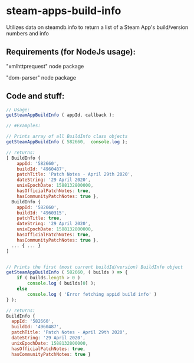 # steam-apps-build-info
Utilizes data on steamdb.info to return a list of a Steam App's build/version numbers and info


## Requirements (for NodeJs usage):
"xmlhttprequest" node package

"dom-parser" node package


## Code and stuff:
```js
// Usage:
getSteamAppBuildInfo ( appId, callback );

// #Examples:

// Prints array of all BuildInfo class objects
getSteamAppBuildInfo ( 582660,  console.log );

// returns:
[ BuildInfo {
    appId: '582660',
    buildId: '4960487',
    patchTitle: 'Patch Notes - April 29th 2020',
    dateString: '29 April 2020',
    unixEpochDate: 1588132800000,
    hasOfficialPatchNotes: true,
    hasCommunityPatchNotes: true },
  BuildInfo {
    appId: '582660',
    buildId: '4960315',
    patchTitle: true,
    dateString: '29 April 2020',
    unixEpochDate: 1588132800000,
    hasOfficialPatchNotes: true,
    hasCommunityPatchNotes: true },
  ... { ... }
]


// Prints the first (most current buildId/version) BuildInfo object
getSteamAppBuildInfo ( 582660, ( builds ) => {
    if ( builds.length > 0 )
        console.log ( builds[0] );
    else
        console.log ( 'Error fetching appid build info' )
} );

// returns:
BuildInfo {
  appId: '582660',
  buildId: '4960487',
  patchTitle: 'Patch Notes - April 29th 2020',
  dateString: '29 April 2020',
  unixEpochDate: 1588132800000,
  hasOfficialPatchNotes: true,
  hasCommunityPatchNotes: true }
```
